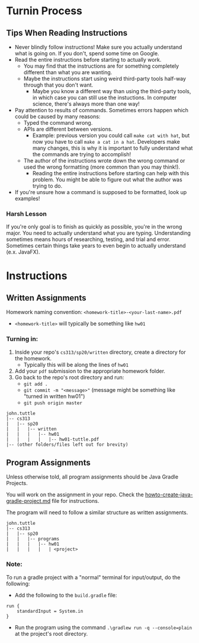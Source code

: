 # Turnin Process

## Tips When Reading Instructions
- Never blindly follow instructions! Make sure you actually understand what is going on.
If you don't, spend some time on Google.
- Read the entire instructions before starting to actually work.
  - You may find that the instructions are for something completely different than what you are wanting.
  - Maybe the instructions start using weird third-party tools half-way through that you don't want.
    - Maybe you know a different way than using the third-party tools, in which case you can still use the
      instuctions. In computer science, there's always more than one way!
- Pay attention to results of commands. Sometimes errors happen which could be caused by many reasons:
  - Typed the command wrong.
  - APIs are different between versions.
    - Example: previous version you could call `make cat with hat`, but now you have to call `make a cat in a hat`. 
      Developers make many changes, this is why it is important to fully understand what the commands 
      are trying to accomplish!
  - The author of the instructions wrote down the wrong command or used the wrong formatting 
  \(more common than you may think!\).
    - Reading the entire instructions before starting can help with this problem. You might be able to
      figure out what the author was trying to do.
- If you're unsure how a command is supposed to be formatted, look up examples!

### Harsh Lesson

If you're only goal is to finish as quickly as possible, you're in the wrong major. You need to actually understand
what you are typing. Understanding sometimes means hours of researching, testing, and trial and error. Sometimes
certain things take years to even begin to actually understand \(e.x. JavaFX\).

# Instructions

## Written Assignments

Homework naming convention: `<homework-title>-<your-last-name>.pdf`
- `<homework-title>` will typically be something like `hw01`

### Turning in:

1. Inside your repo's `cs313/sp20/written` directory, create a directory for the homework.
   - Typically this will be along the lines of `hw01`
2. Add your `pdf` submission to the appropriate homework folder.
3. Go back to the repo's root directory and run:
   - `git add .`
   - `git commit -m "<message>"` \(message might be something like "turned in written hw01"\)
   - `git push origin master`

```
john.tuttle
|-- cs313
|   |-- sp20
|   |   |-- written
|   |   |   |-- hw01
|   |   |   |   |-- hw01-tuttle.pdf
|-- (other folders/files left out for brevity)
```

## Program Assignments

Unless otherwise told, all program assignments should be Java Gradle Projects.

You will work on the assignment in your repo. Check the [howto-create-java-gradle-project.md](https://github.com/cordell-stocker/CS.Resources/blob/master/howto-create-java-gradle-project.md) file
for instructions.

The program will need to follow a similar structure as written assignments.

```
john.tuttle
|-- cs313
|   |-- sp20
|   |   |-- programs
|   |   |   |-- hw01
|   |   |   |   | <project>
```

### Note:
To run a gradle project with a "normal" terminal for input/output, do the following:
- Add the following to the `build.gradle` file:
```
run {
    standardInput = System.in
}
```
- Run the program using the command `.\gradlew run -q --console=plain` at the project's root directory.
